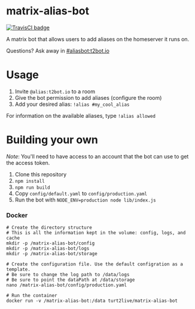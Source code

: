 # matrix-alias-bot

[![TravisCI badge](https://travis-ci.org/turt2live/matrix-alias-bot.svg?branch=master)](https://travis-ci.org/turt2live/matrix-alias-bot)

A matrix bot that allows users to add aliases on the homeserver it runs on. 

Questions? Ask away in [#aliasbot:t2bot.io](https://matrix.to/#/#aliasbot:t2bot.io)

# Usage

1. Invite `@alias:t2bot.io` to a room
2. Give the bot permission to add aliases (configure the room)
3. Add your desired alias: `!alias #my_cool_alias`

For information on the available aliases, type `!alias allowed`

# Building your own

*Note*: You'll need to have access to an account that the bot can use to get the access token.

1. Clone this repository
2. `npm install`
3. `npm run build`
3. Copy `config/default.yaml` to `config/production.yaml`
4. Run the bot with `NODE_ENV=production node lib/index.js`

### Docker

```
# Create the directory structure
# This is all the information kept in the volume: config, logs, and cache
mkdir -p /matrix-alias-bot/config
mkdir -p /matrix-alias-bot/logs
mkdir -p /matrix-alias-bot/storage

# Create the configuration file. Use the default configration as a template.
# Be sure to change the log path to /data/logs
# Be sure to point the dataPath at /data/storage
nano /matrix-alias-bot/config/production.yaml

# Run the container
docker run -v /matrix-alias-bot:/data turt2live/matrix-alias-bot
```
